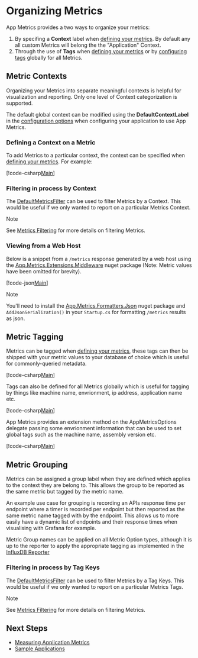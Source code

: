 # Organizing Metrics

App Metrics provides a two ways to organize your metrics: 

1. By specifing a **Context** label when [defining your metrics](../intro.md#measuring-application-metrics). By default any all custom Metrics will belong the the "Application" Context.
2. Through the use of **Tags** when [defining your metrics](../intro.md#measuring-application-metrics) or by [configuring tags](configuration.md) globally for all Metrics.

## Metric Contexts

Organizing your Metrics into separate meaningful contexts is helpful for visualization and reporting. Only one level of Context categorization is supported.

The default global context can be modified using the **DefaultContextLabel** in the [configuration options](configuration.md) when configuring your application to use App Metrics.

### Defining a Context on a Metric

To add Metrics to a particular context, the context can be specified when [defining your metrics](../intro.md#measuring-application-metrics). For example:

[!code-csharp[Main](../../src/samples/AppMetrics.Metric.Code.Snippets/AppMetricsRegistryMultipleContexts.cs?highlight=6,10,18,27,31)]

### Filtering in process by Context

The [DefaultMetricsFilter](../../api/App.Metrics.DefaultMetricsFilter.html) can be used to filter Metrics by a Context. This would be useful if we only wanted to report on a particular Metrics Context.

> [!NOTE]
> See [Metrics Filtering](../filtering/index.md) for more details on filtering Metrics.

### Viewing from a Web Host

Below is a snippet from a `/metrics` response generated by a web host using the [App.Metrics.Extensions.Middleware](../intro.md#configuring-a-web-host) nuget package (Note: Metric values have been omitted for brevity).

[!code-json[Main](../../src/samples/App.Metrics.Formatters.Json.Samples/MetricsEndpointResponseMultipleContexts.json?highlight=4,10,18,26)] 

> [!NOTE]
> You'll need to install the [App.Metrics.Formatters.Json](nuget-packages.md) nuget package and `AddJsonSerialization()` in your `Startup.cs` for formatting `/metrics` results as json.

## Metric Tagging

Metrics can be tagged when [defining your metrics](../intro.md#measuring-application-metrics), these tags can then be shipped with your metric values to your database of choice which is useful for commonly-queried metadata. 

[!code-csharp[Main](../../src/samples/AppMetrics.Metric.Code.Snippets/AppMetricsRegistryMultipleContexts.cs?highlight=5,13,21)]

Tags can also be defined for all Metrics globally which is useful for tagging by things like machine name, envrionment, ip address, application name etc.

[!code-csharp[Main](../../src/samples/AppMetrics.Startup.CodeSnippets/StartupWithAppMetricsOptions.cs?highlight=8)]

App Metrics provides an extension method on the AppMetricsOptions delegate passing some envrionment information that can be used to set global tags such as the machine name, assembly version etc.

[!code-csharp[Main](../../src/samples/AppMetrics.Startup.CodeSnippets/StartupWithAppMetricsOptionsEnvTags.cs?highlight=7,8,9,10,11,12,13)]

## Metric Grouping

Metrics can be assigned a group label when they are defined which applies to the context they are belong to. This allows the group to be reported as the same metric but tagged by the metric name. 

An example use case for grouping is recording an APIs response time per endpoint where a timer is recorded per endpoint but then reported as the same metric name tagged with by the endpoint. This allows us to more easily have a dynamic list of endpoints and their response times when visualising with Grafana for example.

Metric Group names can be applied on all Metric Option types, although it is up to the reporter to apply the appropriate tagging as implemented in the [InfluxDB Reporter](../reporting/index.md#influxdb-reporter)

### Filtering in process by Tag Keys

The [DefaultMetricsFilter](../../api/App.Metrics.DefaultMetricsFilter.html) can be used to filter Metrics by a Tag Keys. This would be useful if we only wanted to report on a particular Metrics Tags.

> [!NOTE]
> See [Metrics Filtering](../filtering/index.md) for more details on filtering Metrics.

## Next Steps

- [Measuring Application Metrics](../intro.md#measuring-application-metrics)
- [Sample Applications](../../samples/index.md)
